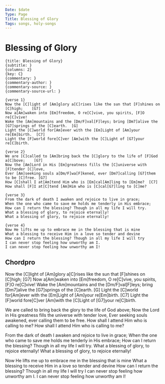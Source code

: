 ```yaml
---
Date: $date
Type: Page
Title: Blessing of Glory
Tags: songs, holy-songs
---
```


# Blessing of Glory

```chordpro
{title: Blessing of Glory}
{subtitle: }
{columns: 2}
{key: C}
{commentary: }
{commentary-author: }
{commentary-source: }
{commentary-source-url: }

{verse 1}
Now the [C]light of [Am]glory a[C]rises like the sun that [F]shines on [C]high;    [G7]
Now a[Am]waken into [Em]freedom, O re[C]vive, you spirits, [F]O re[C]vive!
Wake the [Am]mountains and the [Dm/F]val[F]leys; bring [Dm7]alive the [G7]springs of the [C]earth.  [G]
Light the [C]world for[Am]ever with the [Em]Light of [Am]your re[Em]birth.  [C7]
Light the [F]world fore[C]ver [Am]with the [C]Light of [G7]your re[C]birth.

{verse 2}
We are [C]called to [Am]bring back the [C]glory to the life of [F]God a[C]bove;    [G7]
Now the [Am]Lord in His [Em]greatness fills the [C]universe with [F]tender [C]love,
Ever [Am]seeking souls a[Dm/F]wa[F]kened, ever [Dm7]calling [G7]them to be [C]free. [G7]
How [C]shall I at[Am]tend Him who is [Em]cal[Am]ling to [Em]me?  [C7]
How shall [F]I at[C]tend [Am]Him who is [C]cal[G7]ling to [C]me?

{verse 3}
From the dark of death I awaken and rejoice to live in grace;
When the one who came to save me holds me tenderly in His embrace;
How can I return the blessing? Though in all my life I will try.
What a blessing of glory, to rejoice eternally!
What a blessing of glory, to rejoice eternally!

{verse 4}
Now He lifts me up to embrace me in the blessing that is mine
What a blessing to receive Him in a love so tender and devine
How can I return the blessing? Though in all my life I will try
I can never stop feeling how unworthy am I.
I can never stop feeling how unworthy am I!
```

## Chordpro
Now the [C]light of [Am]glory a[C]rises like the sun that [F]shines on [C]high;    [G7]
Now a[Am]waken into [Em]freedom, O re[C]vive, you spirits, [F]O re[C]vive!
Wake the [Am]mountains and the [Dm/F]val[F]leys; bring [Dm7]alive the [G7]springs of the [C]earth.  [G]
Light the [C]world for[Am]ever with the [Em]Light of [Am]your re[Em]birth.  [C7]
Light the [F]world fore[C]ver [Am]with the [C]Light of [G7]your re[C]birth.

We are called to bring back the glory to the life of God above;
Now the Lord in His greatness fills the universe with tender love,
Ever seeking souls awakened, ever calling them to be free.
How shall I attend Him who is calling to me?
How shall I attend Him who is calling to me?

From the dark of death I awaken and rejoice to live in grace;
When the one who came to save me holds me tenderly in His embrace;
How can I return the blessing? Though in all my life I will try.
What a blessing of glory, to rejoice eternally!
What a blessing of glory, to rejoice eternally!

Now He lifts me up to embrace me in the blessing that is mine
What a blessing to receive Him in a love so tender and devine
How can I return the blessing? Though in all my life I will try
I can never stop feeling how unworthy am I.
I can never stop feeling how unworthy am I!
